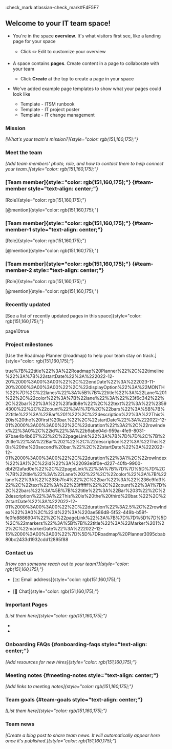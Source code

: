 :check_mark:atlassian-check_mark#F4F5F7

## Welcome to your IT team space!

- You're in the space **overview**. It's what visitors first see, like a
  landing page for your space

  - Click ✏️ Edit to customize your overview

- A space contains **pages**. Create content in a page to collaborate
  with your team

  - Click **Create** at the top to create a page in your space

- We've added example page templates to show what your pages could look
  like

  - Template - ITSM runbook
  - Template - IT project poster
  - Template - IT change management

### Mission

*[What\'s your team\'s mission?]{style="color: rgb(151,160,175);"}*

### Meet the team

*[Add team members\' photo, role, and how to contact them to help
connect your team.]{style="color: rgb(151,160,175);"}*

### [Team member]{style="color: rgb(151,160,175);"} {#team-member style="text-align: center;"}

[Role]{style="color: rgb(151,160,175);"}

[\@mention]{style="color: rgb(151,160,175);"}

### [Team member]{style="color: rgb(151,160,175);"} {#team-member-1 style="text-align: center;"}

[Role]{style="color: rgb(151,160,175);"}

[\@mention]{style="color: rgb(151,160,175);"}

### [Team member]{style="color: rgb(151,160,175);"} {#team-member-2 style="text-align: center;"}

[Role]{style="color: rgb(151,160,175);"}

[\@mention]{style="color: rgb(151,160,175);"}

### Recently updated

[See a list of recently updated pages in this
space]{style="color: rgb(151,160,175);"}

page10true

### Project milestones

[Use the Roadmap Planner (/roadmap) to help your team stay on
track.]{style="color: rgb(151,160,175);"}

true%7B%22title%22%3A%22Roadmap%20Planner%22%2C%22timeline%22%3A%7B%22startDate%22%3A%222022-12-20%2000%3A00%3A00%22%2C%22endDate%22%3A%222023-11-20%2000%3A00%3A00%22%2C%22displayOption%22%3A%22MONTH%22%7D%2C%22lanes%22%3A%5B%7B%22title%22%3A%22Lane%201%22%2C%22color%22%3A%7B%22lane%22%3A%22%23f6c342%22%2C%22bar%22%3A%22%23fadb8e%22%2C%22text%22%3A%22%23594300%22%2C%22count%22%3A1%7D%2C%22bars%22%3A%5B%7B%22title%22%3A%22Bar%201%22%2C%22description%22%3A%22This%20is%20the%20first%20bar.%22%2C%22startDate%22%3A%222022-12-01%2000%3A00%3A00%22%2C%22duration%22%3A2%2C%22rowIndex%22%3A0%2C%22id%22%3A%22b9abe04d-959a-4fe9-8031-97bae4b4b607%22%2C%22pageLink%22%3A%7B%7D%7D%2C%7B%22title%22%3A%22Bar%202%22%2C%22description%22%3A%22This%20is%20the%20second%20bar.%22%2C%22startDate%22%3A%222022-12-01%2000%3A00%3A00%22%2C%22duration%22%3A1%2C%22rowIndex%22%3A1%2C%22id%22%3A%22093e8f0e-d227-40fb-9900-dbf2f2afad0e%22%2C%22pageLink%22%3A%7B%7D%7D%5D%7D%2C%7B%22title%22%3A%22Lane%202%22%2C%22color%22%3A%7B%22lane%22%3A%22%233b7fc4%22%2C%22bar%22%3A%22%236c9fd3%22%2C%22text%22%3A%22%23ffffff%22%2C%22count%22%3A1%7D%2C%22bars%22%3A%5B%7B%22title%22%3A%22Bar%203%22%2C%22description%22%3A%22This%20is%20the%20third%20bar.%22%2C%22startDate%22%3A%222022-12-01%2000%3A00%3A00%22%2C%22duration%22%3A2.5%2C%22rowIndex%22%3A0%2C%22id%22%3A%220ae586d8-5f52-449b-b59f-fe0fe8886904%22%2C%22pageLink%22%3A%7B%7D%7D%5D%7D%5D%2C%22markers%22%3A%5B%7B%22title%22%3A%22Marker%201%22%2C%22markerDate%22%3A%222022-12-15%2000%3A00%3A00%22%7D%5D%7DRoadmap%20Planner3095cbab80bc2433d1932cdd12895f88

### Contact us

*[How can someone reach out to your
team?]{style="color: rgb(151,160,175);"}*

- [✉️ Email address]{style="color: rgb(151,160,175);"}

- [💬 Chat]{style="color: rgb(151,160,175);"}

### Important Pages

*[List them here]{style="color: rgb(151,160,175);"}*

- 
- 

### Onboarding FAQs {#onboarding-faqs style="text-align: center;"}

*[Add resources for new hires]{style="color: rgb(151,160,175);"}*

### Meeting notes {#meeting-notes style="text-align: center;"}

*[Add links to meeting notes]{style="color: rgb(151,160,175);"}*

### Team goals {#team-goals style="text-align: center;"}

*[List them here]{style="color: rgb(151,160,175);"}*

### Team news

*[Create a blog post to share team news. It will automatically appear
here once it\'s published.]{style="color: rgb(151,160,175);"}*
